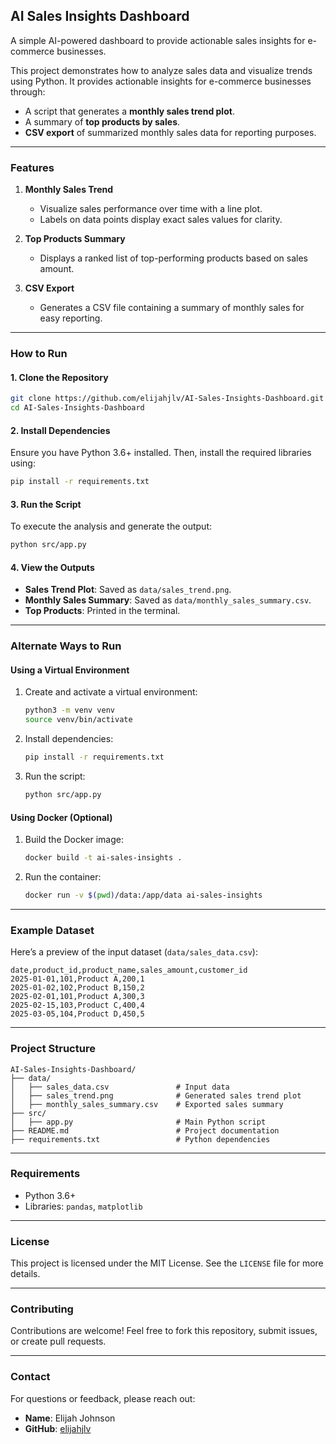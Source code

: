 ## **AI Sales Insights Dashboard**

A simple AI-powered dashboard to provide actionable sales insights for e-commerce businesses.

This project demonstrates how to analyze sales data and visualize trends using Python. It provides actionable insights for e-commerce businesses through:
- A script that generates a **monthly sales trend plot**.
- A summary of **top products by sales**.
- **CSV export** of summarized monthly sales data for reporting purposes.

---

### **Features**
1. **Monthly Sales Trend**  
   - Visualize sales performance over time with a line plot.  
   - Labels on data points display exact sales values for clarity.

2. **Top Products Summary**  
   - Displays a ranked list of top-performing products based on sales amount.

3. **CSV Export**  
   - Generates a CSV file containing a summary of monthly sales for easy reporting.

---

### **How to Run**

#### **1. Clone the Repository**
```bash
git clone https://github.com/elijahjlv/AI-Sales-Insights-Dashboard.git
cd AI-Sales-Insights-Dashboard
```

#### **2. Install Dependencies**
Ensure you have Python 3.6+ installed. Then, install the required libraries using:
```bash
pip install -r requirements.txt
```

#### **3. Run the Script**
To execute the analysis and generate the output:
```bash
python src/app.py
```

#### **4. View the Outputs**
- **Sales Trend Plot**: Saved as `data/sales_trend.png`.  
- **Monthly Sales Summary**: Saved as `data/monthly_sales_summary.csv`.  
- **Top Products**: Printed in the terminal.

---

### **Alternate Ways to Run**

#### **Using a Virtual Environment**
1. Create and activate a virtual environment:
   ```bash
   python3 -m venv venv
   source venv/bin/activate
   ```
2. Install dependencies:
   ```bash
   pip install -r requirements.txt
   ```
3. Run the script:
   ```bash
   python src/app.py
   ```

#### **Using Docker (Optional)**
1. Build the Docker image:
   ```bash
   docker build -t ai-sales-insights .
   ```
2. Run the container:
   ```bash
   docker run -v $(pwd)/data:/app/data ai-sales-insights
   ```

---

### **Example Dataset**
Here’s a preview of the input dataset (`data/sales_data.csv`):
```csv
date,product_id,product_name,sales_amount,customer_id
2025-01-01,101,Product A,200,1
2025-01-02,102,Product B,150,2
2025-02-01,101,Product A,300,3
2025-02-15,103,Product C,400,4
2025-03-05,104,Product D,450,5
```

---

### **Project Structure**
```
AI-Sales-Insights-Dashboard/
├── data/
│   ├── sales_data.csv               # Input data
│   ├── sales_trend.png              # Generated sales trend plot
│   ├── monthly_sales_summary.csv    # Exported sales summary
├── src/
│   ├── app.py                       # Main Python script
├── README.md                        # Project documentation
├── requirements.txt                 # Python dependencies
```

---

### **Requirements**
- Python 3.6+
- Libraries: `pandas`, `matplotlib`

---

### **License**
This project is licensed under the MIT License. See the `LICENSE` file for more details.

---

### **Contributing**
Contributions are welcome! Feel free to fork this repository, submit issues, or create pull requests.

---

### **Contact**
For questions or feedback, please reach out:
- **Name**: Elijah Johnson  
- **GitHub**: [elijahjlv](https://github.com/elijahjlv)

